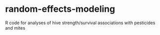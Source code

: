 # random-effects-modeling
R code for analyses of hive strength/survival associations with pesticides and mites
